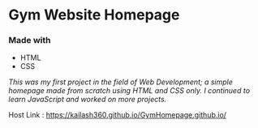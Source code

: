 # Gym Website Homepage
### Made with

- HTML 
- CSS

_This was my first project in the field of Web Development; a simple homepage made from scratch using HTML and CSS only. I continued to learn JavaScript and worked on more projects._

Host Link : https://kailash360.github.io/GymHomepage.github.io/